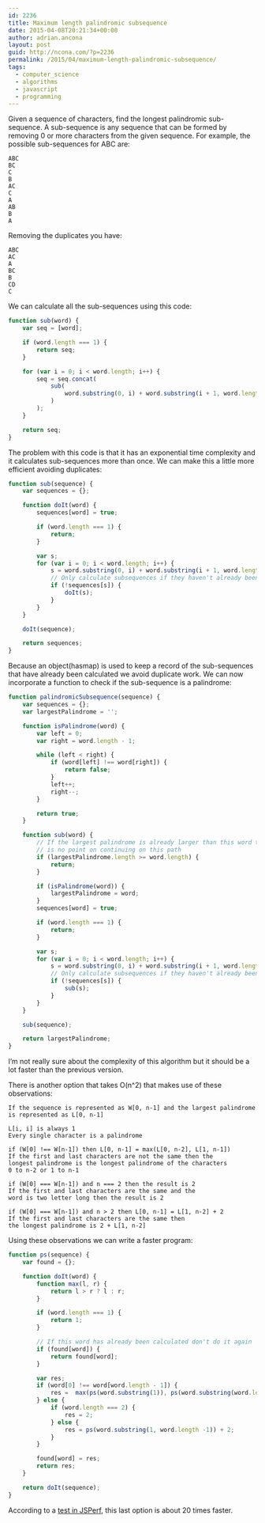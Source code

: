 ```yaml
---
id: 2236
title: Maximum length palindromic subsequence
date: 2015-04-08T20:21:34+00:00
author: adrian.ancona
layout: post
guid: http://ncona.com/?p=2236
permalink: /2015/04/maximum-length-palindromic-subsequence/
tags:
  - computer_science
  - algorithms
  - javascript
  - programming
---
```

Given a sequence of characters, find the longest palindromic sub-sequence. A sub-sequence is any sequence that can be formed by removing 0 or more characters from the given sequence. For example, the possible sub-sequences for ABC are:

```
ABC
BC
C
B
AC
C
A
AB
B
A
```

<!--more-->

Removing the duplicates you have:

```
ABC
AC
A
BC
B
CD
C
```

We can calculate all the sub-sequences using this code:

```js
function sub(word) {
    var seq = [word];

    if (word.length === 1) {
        return seq;
    }

    for (var i = 0; i < word.length; i++) {
        seq = seq.concat(
            sub(
                word.substring(0, i) + word.substring(i + 1, word.length)
            )
        );
    }

    return seq;
}
```

The problem with this code is that it has an exponential time complexity and it calculates sub-sequences more than once. We can make this a little more efficient avoiding duplicates:

```js
function sub(sequence) {
    var sequences = {};

    function doIt(word) {
        sequences[word] = true;

        if (word.length === 1) {
            return;
        }

        var s;
        for (var i = 0; i < word.length; i++) {
            s = word.substring(0, i) + word.substring(i + 1, word.length);
            // Only calculate subsequences if they haven't already been calculated
            if (!sequences[s]) {
                doIt(s);
            }
        }
    }

    doIt(sequence);

    return sequences;
}
```

Because an object(hasmap) is used to keep a record of the sub-sequences that have already been calculated we avoid duplicate work. We can now incorporate a function to check if the sub-sequence is a palindrome:

```js
function palindromicSubsequence(sequence) {
    var sequences = {};
    var largestPalindrome = '';

    function isPalindrome(word) {
        var left = 0;
        var right = word.length - 1;

        while (left < right) {
            if (word[left] !== word[right]) {
                return false;
            }
            left++;
            right--;
        }

        return true;
    }

    function sub(word) {
        // If the largest palindrome is already larger than this word then there
        // is no point on continuing on this path
        if (largestPalindrome.length >= word.length) {
            return;
        }

        if (isPalindrome(word)) {
            largestPalindrome = word;
        }
        sequences[word] = true;

        if (word.length === 1) {
            return;
        }

        var s;
        for (var i = 0; i < word.length; i++) {
            s = word.substring(0, i) + word.substring(i + 1, word.length);
            // Only calculate subsequences if they haven't already been calculated
            if (!sequences[s]) {
                sub(s);
            }
        }
    }

    sub(sequence);

    return largestPalindrome;
}
```

I&#8217;m not really sure about the complexity of this algorithm but it should be a lot faster than the previous version.

There is another option that takes O(n^2) that makes use of these observations:

```
If the sequence is represented as W[0, n-1] and the largest palindrome is represented as L[0, n-1]

L[i, i] is always 1
Every single character is a palindrome

if (W[0] !== W[n-1]) then L[0, n-1] = max(L[0, n-2], L[1, n-1])
If the first and last characters are not the same then the
longest palindrome is the longest palindrome of the characters
0 to n-2 or 1 to n-1

if (W[0] === W[n-1]) and n === 2 then the result is 2
If the first and last characters are the same and the
word is two letter long then the result is 2

if (W[0] === W[n-1]) and n > 2 then L[0, n-1] = L[1, n-2] + 2
If the first and last characters are the same then
the longest palindrome is 2 + L[1, n-2]
```

Using these observations we can write a faster program:

```js
function ps(sequence) {
    var found = {};

    function doIt(word) {
        function max(l, r) {
            return l > r ? l : r;
        }

        if (word.length === 1) {
            return 1;
        }

        // If this word has already been calculated don't do it again
        if (found[word]) {
            return found[word];
        }

        var res;
        if (word[0] !== word[word.length - 1]) {
            res =  max(ps(word.substring(1)), ps(word.substring(word.length -1, -1)));
        } else {
            if (word.length === 2) {
                res = 2;
            } else {
                res = ps(word.substring(1, word.length -1)) + 2;
            }
        }

        found[word] = res;
        return res;
    }

    return doIt(sequence);
}
```

According to a [test in JSPerf](http://jsperf.com/longest-palindromic-subsequence), this last option is about 20 times faster.
